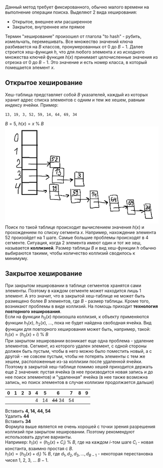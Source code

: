 Данный метод требует фиксированного, обычно малого времени на выполнение операции поиска. Выделяют 2 вида хеширования:
- Открытое, внешнее или расширенное
- Закрытое, внутреннее или прямое
  
Термин "хеширование" произошел от глагола "to hash" - рубить, измельчать, перемешивать. Все множество значений ключа разбивается на $B$ классов, пронумерованных от $0$ до $B-1$. Далее строится хеш-функция $h$, что для любого элемента $x$ из исходного множества ключей функция $h(x)$ принимает целочисленные значения из отрезка от $0$ до $B-1$. Это значение и есть номер класса, в который помещается элемент $x$.
## Открытое хеширование
Хеш-таблица представляет собой $B$ указателей, каждый из которых хранит адрес списка элементов с одним и тем же хешем, равным индексу ячейки. 
Пример:  
```
13, 19, 3, 52, 59, 14, 64, 69, 34
```
$B = 5$, $h(x) = x$ % $B$    
![Хеш-таблица](../Pictures/10_01.%20Хеш-таблица.png)  
Поиск по такой таблице происходит вычислением значения $h(x)$ и прохождением по списку сегмента $x$. Например, нахождение элемента 52 произойдет на 1 шаге. Самые большие проблемы происходят в 4 сегменте. Ситуация, когда 2 элемента имеют один и тот же хеш, называется **коллизией**. Размер таблицы $B$ и вид хеш-функции $h$ обычно выбираются такими, чтобы количество коллизий сводилось к минимуму. 
## Закрытое хеширование
При закрытом хешировании в таблице сегментов хранятся сами элементы. Поэтому в каждом сегменте может находится лишь 1 элемент. А это значит, что в закрытой хеш-таблице не может быть размещено более $B$ элементов, где $B$ - размер таблицы. Кроме того, возникают проблемы в виде коллизий. На помощь приходит **технология повторного хеширования**.  
Если на функции $h_0(x)$ произошла коллизия, к объекту применяются функции $h_1(x)$, $h_2(x)$, ..., пока не будет найдена свободная ячейка. Вид функции для повторного хеширования может быть, например, такой: $h_i(x)=(h_0(x)+i)$ % $B$  
При закрытом хешировании возникает еще одна проблема - удаление элементов. Сегмент, из которого удален элемент, с одной стороны должен быть пустым, чтобы в него можно было поместить новый, а с другой - не совсем пустым, чтобы не потерять элементы с тем же хешем, расположенные из-за коллизии после удаленной ячейки. Поэтому в закрытой хеш-таблице помимо хешей приходится держать еще 2 значения: пустая ячейка (в нее производится новая запись и до нее поиск элементов) и  "удаленная" ячейка (в нее также возможна запись, но поиск элементов в случае коллизии продолжается дальше)  

| 0   | 1   | 2   | 3   | 4   | 5   | 6         | 7   | 8   | 9   |
| --- | --- | --- | --- | --- | --- | --------- | --- | --- | --- |
|     |     |     |     | 4   | 14  | ~~44~~ 34 | 54  |     |     |

  
Вставить **4, 14, 44, 54**  
Удалить **44**  
Вставить **34**  
Формула выше является не очень хорошей с точки зрения разрешения коллизий при закрытом хешировании. Поэтому рекомендуют использовать другие варианты.  
Например: $h_i(x)=(h_0(x)+С_i)$ % $B$, где на каждом $i$-том шаге $C_i$ - новая константа, взаимно простая с $B$.  
$h_i(x)=(h_0(x)+d_i)$ % $B$, где $d_1, d_2, d_3, ..., d_{B-1}$ - некоторая перестановка чисел $1$, $2$, $3$, ... $B-1$.